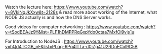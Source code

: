Watch the lecture here: https://www.youtube.com/watch?v=8VkiNqJkXxw&t=2128s
& read more about working of the Internet, what NODE JS actually is and how the DNS Server works.

Good videos for computer networking : https://www.youtube.com/watch?v=tSodBEAJz9Y&list=PLF1hDMPPRqGxpYdo0ctaa7MxfOi9vjs1u

For Introduction to NodeJS : https://www.youtube.com/watch?v=hQd4TCGB_nE&list=PLqq-6Pq4lTTa-d0iZg41U2RDqECol9C5B
